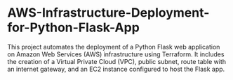 # AWS-Infrastructure-Deployment-for-Python-Flask-App
This project automates the deployment of a Python Flask web application on Amazon Web Services (AWS) infrastructure using Terraform. It includes the creation of a Virtual Private Cloud (VPC), public subnet, route table with an internet gateway, and an EC2 instance configured to host the Flask app. 
